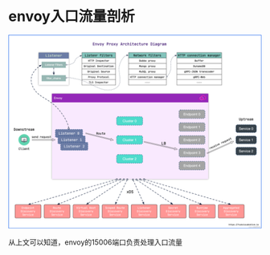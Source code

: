 # envoy入口流量剖析

![](<../../../../.gitbook/assets/image (1) (1).png>)

从上文可以知道，envoy的15006端口负责处理入口流量







